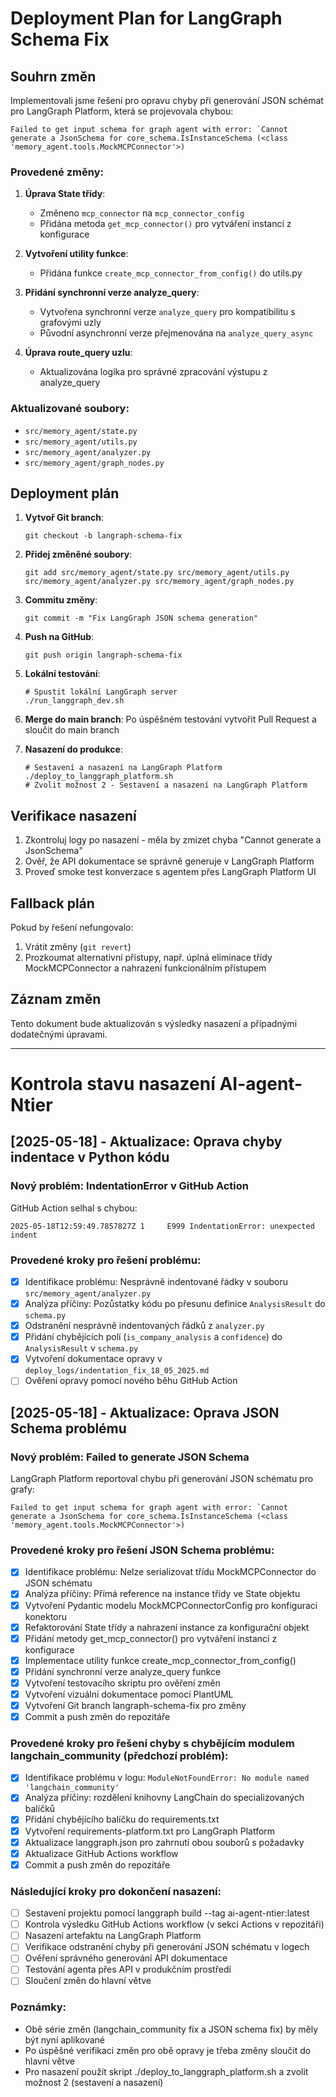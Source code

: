 # Deployment Plan for LangGraph Schema Fix

## Souhrn změn

Implementovali jsme řešení pro opravu chyby při generování JSON schémat pro LangGraph Platform, která se projevovala chybou:

```
Failed to get input schema for graph agent with error: `Cannot generate a JsonSchema for core_schema.IsInstanceSchema (<class 'memory_agent.tools.MockMCPConnector'>)
```

### Provedené změny:

1. **Úprava State třídy**:
   - Změneno `mcp_connector` na `mcp_connector_config`
   - Přidána metoda `get_mcp_connector()` pro vytváření instancí z konfigurace

2. **Vytvoření utility funkce**:
   - Přidána funkce `create_mcp_connector_from_config()` do utils.py

3. **Přidání synchronní verze analyze_query**:
   - Vytvořena synchronní verze `analyze_query` pro kompatibilitu s grafovými uzly
   - Původní asynchronní verze přejmenována na `analyze_query_async`

4. **Úprava route_query uzlu**:
   - Aktualizována logika pro správné zpracování výstupu z analyze_query

### Aktualizované soubory:
- `src/memory_agent/state.py`
- `src/memory_agent/utils.py`
- `src/memory_agent/analyzer.py`
- `src/memory_agent/graph_nodes.py`

## Deployment plán

1. **Vytvoř Git branch**:
   ```
   git checkout -b langraph-schema-fix
   ```

2. **Přidej změněné soubory**:
   ```
   git add src/memory_agent/state.py src/memory_agent/utils.py src/memory_agent/analyzer.py src/memory_agent/graph_nodes.py
   ```

3. **Commitu změny**:
   ```
   git commit -m "Fix LangGraph JSON schema generation"
   ```

4. **Push na GitHub**:
   ```
   git push origin langraph-schema-fix
   ```

5. **Lokální testování**:
   ```
   # Spustit lokální LangGraph server
   ./run_langgraph_dev.sh
   ```

6. **Merge do main branch**:
   Po úspěšném testování vytvořit Pull Request a sloučit do main branch

7. **Nasazení do produkce**:
   ```
   # Sestavení a nasazení na LangGraph Platform
   ./deploy_to_langgraph_platform.sh
   # Zvolit možnost 2 - Sestavení a nasazení na LangGraph Platform
   ```

## Verifikace nasazení

1. Zkontroluj logy po nasazení - měla by zmizet chyba "Cannot generate a JsonSchema"
2. Ověř, že API dokumentace se správně generuje v LangGraph Platform
3. Proveď smoke test konverzace s agentem přes LangGraph Platform UI

## Fallback plán

Pokud by řešení nefungovalo:
1. Vrátit změny (`git revert`)
2. Prozkoumat alternativní přístupy, např. úplná eliminace třídy MockMCPConnector a nahrazení funkcionálním přístupem

## Záznam změn

Tento dokument bude aktualizován s výsledky nasazení a případnými dodatečnými úpravami.


-----


# Kontrola stavu nasazení AI-agent-Ntier

## [2025-05-18] - Aktualizace: Oprava chyby indentace v Python kódu

### Nový problém: IndentationError v GitHub Action

GitHub Action selhal s chybou:
```
2025-05-18T12:59:49.7857827Z 1     E999 IndentationError: unexpected indent
```

### Provedené kroky pro řešení problému:

- [x] Identifikace problému: Nesprávně indentované řádky v souboru `src/memory_agent/analyzer.py`
- [x] Analýza příčiny: Pozůstatky kódu po přesunu definice `AnalysisResult` do `schema.py`
- [x] Odstranění nesprávně indentovaných řádků z `analyzer.py`
- [x] Přidání chybějících polí (`is_company_analysis` a `confidence`) do `AnalysisResult` v `schema.py`
- [x] Vytvoření dokumentace opravy v `deploy_logs/indentation_fix_18_05_2025.md`
- [ ] Ověření opravy pomocí nového běhu GitHub Action

## [2025-05-18] - Aktualizace: Oprava JSON Schema problému

### Nový problém: Failed to generate JSON Schema

LangGraph Platform reportoval chybu při generování JSON schématu pro grafy:
```
Failed to get input schema for graph agent with error: `Cannot generate a JsonSchema for core_schema.IsInstanceSchema (<class 'memory_agent.tools.MockMCPConnector'>)
```

### Provedené kroky pro řešení JSON Schema problému:

- [x] Identifikace problému: Nelze serializovat třídu MockMCPConnector do JSON schématu
- [x] Analýza příčiny: Přímá reference na instance třídy ve State objektu
- [x] Vytvoření Pydantic modelu MockMCPConnectorConfig pro konfiguraci konektoru
- [x] Refaktorování State třídy a nahrazení instance za konfigurační objekt
- [x] Přidání metody get_mcp_connector() pro vytváření instancí z konfigurace
- [x] Implementace utility funkce create_mcp_connector_from_config()
- [x] Přidání synchronní verze analyze_query funkce
- [x] Vytvoření testovacího skriptu pro ověření změn
- [x] Vytvoření vizuální dokumentace pomocí PlantUML
- [x] Vytvoření Git branch langraph-schema-fix pro změny
- [x] Commit a push změn do repozitáře

### Provedené kroky pro řešení chyby s chybějícím modulem langchain_community (předchozí problém):

- [x] Identifikace problému v logu: `ModuleNotFoundError: No module named 'langchain_community'`
- [x] Analýza příčiny: rozdělení knihovny LangChain do specializovaných balíčků
- [x] Přidání chybějícího balíčku do requirements.txt
- [x] Vytvoření requirements-platform.txt pro LangGraph Platform
- [x] Aktualizace langgraph.json pro zahrnutí obou souborů s požadavky
- [x] Aktualizace GitHub Actions workflow 
- [x] Commit a push změn do repozitáře

### Následující kroky pro dokončení nasazení:

- [ ] Sestavení projektu pomocí langgraph build --tag ai-agent-ntier:latest
- [ ] Kontrola výsledku GitHub Actions workflow (v sekci Actions v repozitáři)
- [ ] Nasazení artefaktu na LangGraph Platform
- [ ] Verifikace odstranění chyby při generování JSON schématu v logech
- [ ] Ověření správného generování API dokumentace
- [ ] Testování agenta přes API v produkčním prostředí
- [ ] Sloučení změn do hlavní větve

### Poznámky:
- Obě série změn (langchain_community fix a JSON schema fix) by měly být nyní aplikované
- Po úspěšné verifikaci změn pro obě opravy je třeba změny sloučit do hlavní větve
- Pro nasazení použít skript ./deploy_to_langgraph_platform.sh a zvolit možnost 2 (sestavení a nasazení)
